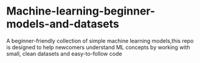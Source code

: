 # Machine-learning-beginner-models-and-datasets
A beginner-friendly collection of simple machine learning models,this repo is designed to help newcomers understand ML concepts by working with small, clean datasets and easy-to-follow code
